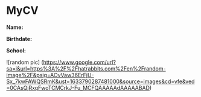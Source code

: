 # MyCV

**Name:**

**Birthdate:**

**School:**

![random pic] (https://www.google.com/url?sa=i&url=https%3A%2F%2Fhatrabbits.com%2Fen%2Frandom-image%2F&psig=AOvVaw36ErFjU-Sx_7kwFAWQSRmK&ust=1633790287481000&source=images&cd=vfe&ved=0CAsQjRxqFwoTCMCrkJ-Fu_MCFQAAAAAdAAAAABAD)
